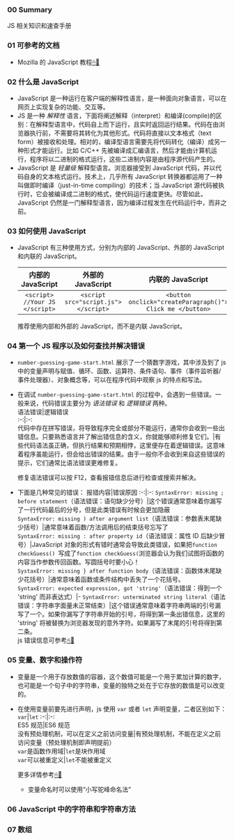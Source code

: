 ### 00 Summary

JS 相关知识和速查手册

### 01 可参考的文档

- Mozilla 的 JavaScript 教程[🖱🔗](https://developer.mozilla.org/zh-CN/docs/web/JavaScript)

### 02 什么是 JavaScript

- JavaScript 是一种运行在客户端的解释性语言，是一种面向对象语言，可以在网页上实现复杂的功能、交互等。
- JS 是一种 _解释性_ 语言，下面将阐述解释（interpret）和编译(compile)的区别：在解释型语言中，代码自上而下运行，且实时返回运行结果。代码在由浏览器执行前，不需要将其转化为其他形式。代码将直接以文本格式（text form）被接收和处理。相对的，编译型语言需要先将代码转化（编译）成另一种形式才能运行。比如 C/C++ 先被编译成汇编语言，然后才能由计算机运行，程序将以二进制的格式运行，这些二进制内容是由程序源代码产生的。
- JavaScript 是 _轻量级_ 解释型语言。浏览器接受到 JavaScript 代码，并以代码自身的文本格式运行。技术上，几乎所有 JavaScript 转换器都运用了一种叫做即时编译（just-in-time compiling）的技术；当 JavaScript 源代码被执行时，它会被编译成二进制的格式，使代码运行速度更快。尽管如此，JavaScript 仍然是一门解释型语言，因为编译过程发生在代码运行中，而非之前。

### 03 如何使用 JavaScript

- JavaScript 有三种使用方式，分别为内部的 JavaScript、外部的 JavaScript 和内联的 JavaScript。

  |       内部的 JavaScript        |          外部的 JavaScript           |                     内联的 JavaScript                     |
  | :----------------------------: | :----------------------------------: | :-------------------------------------------------------: |
  | `<script> //Your JS </script>` | `<script src="script.js"> </script>` | `<button onclick="createParagraph()"> Click me </button>` |

  推荐使用内部和外部的 JavaScript，而不是内联 JavaScript。

### 04 第一个 JS 程序以及如何查找并解决错误

- `number-guessing-game-start.html` 展示了一个猜数字游戏，其中涉及到了 js 中的变量声明与赋值、循环、函数、运算符、条件语句、事件（事件监听器/事件处理器）、对象概念等，可以在程序代码中观察 js 的特点和写法。
- 在调试 `number-guessing-game-start.html` 的过程中，会遇到一些错误。一般来说，代码错误主要分为 _语法错误_ 和 _逻辑错误_ 两种。  
  语法错误|逻辑错误  
  :-:|:-:  
  代码中存在拼写错误，将导致程序完全或部分不能运行，通常你会收到一些出错信息。只要熟悉语言并了解出错信息的含义，你就能够顺利修复它们。|有些代码语法虽正确，但执行结果和预期相悖，这里便存在着逻辑错误。这意味着程序虽能运行，但会给出错误的结果。由于一般你不会收到来自这些错误的提示，它们通常比语法错误更难修复。

  修复语法错误可以按 F12，查看报错信息后进行检查或搜索并解决。

- 下面是几种常见的错误：
  报错内容|错误原因
  :-:|:-:
  `SyntaxError: missing ; before statement`（语法错误：语句缺少分号）|这个错误通常意味着你漏写了一行代码最后的分号，但是此类错误有时候会更加隐蔽  
  `SyntaxError: missing ) after argument list`（语法错误：参数表末尾缺少括号）|通常意味着函数/方法调用后的结束括号忘写了  
  `SyntaxError: missing : after property id`（语法错误：属性 ID 后缺少冒号）|JavaScript 对象的形式有错时通常会导致此类错误，如果把`function checkGuess() `写成了`function checkGuess(`浏览器会认为我们试图将函数的内容当作参数传回函数。写圆括号时要小心！  
  `SystaxError: missing } after function body`（语法错误：函数体末尾缺少花括号）|通常意味着函数或条件结构中丢失了一个花括号。  
  `SyntaxError: expected expression, got 'string'`（语法错误：得到一个 'string' 而非表达式）|-
  `SyntaxError: unterminated string literal`（语法错误：字符串字面量未正常结束）|这个错误通常意味着字符串两端的引号漏写了一个。如果你漏写了字符串开始的引号，将得到第一条出错信息，这里的 'string' 将被替换为浏览器发现的意外字符。如果漏写了末尾的引号将得到第二条。  
  js 错误信息可参考[🖱🔗](https://developer.mozilla.org/zh-CN/docs/Web/JavaScript/Reference/Errors)

### 05 变量、数字和操作符

- 变量是一个用于存放数值的容器，这个数值可能是一个用于累加计算的数字，也可能是一个句子中的字符串，变量的独特之处在于它存放的数值是可以改变的。
- 在使用变量前要先进行声明，js 使用 `var` 或者 `let` 声明变量，二者区别如下：  
  `var`|`let`
  :-:|:-:  
  ES5 规范|ES6 规范  
  没有预处理机制，可以在定义之前访问变量|有预处理机制，不能在定义之前访问变量（预处理机制即声明提前）  
  `var`是函数作用域|`let`是块作用域  
  `var`可以被重定义|`let`不能被重定义

  更多详情参考[🖱🔗](https://blog.csdn.net/xingjia001/article/details/84560872)

  - 变量命名时可以使用“小写驼峰命名法”

### 06 JavaScript 中的字符串和字符串方法

### 07 数组

